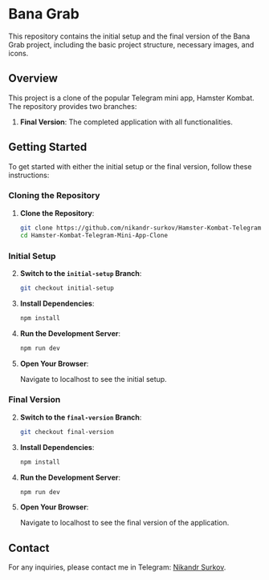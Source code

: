 # Bana Grab

This repository contains the initial setup and the final version of the Bana Grab project, including the basic project structure, necessary images, and icons.

## Overview

This project is a clone of the popular Telegram mini app, Hamster Kombat. The repository provides two branches:

1. **Final Version**: The completed application with all functionalities.

## Getting Started

To get started with either the initial setup or the final version, follow these instructions:

### Cloning the Repository

1. **Clone the Repository**:

    ```bash
    git clone https://github.com/nikandr-surkov/Hamster-Kombat-Telegram-Mini-App-Clone.git
    cd Hamster-Kombat-Telegram-Mini-App-Clone
    ```

### Initial Setup

2. **Switch to the `initial-setup` Branch**:

    ```bash
    git checkout initial-setup
    ```

3. **Install Dependencies**:

    ```bash
    npm install
    ```

4. **Run the Development Server**:

    ```bash
    npm run dev
    ```

5. **Open Your Browser**:

    Navigate to localhost to see the initial setup.

### Final Version

2. **Switch to the `final-version` Branch**:

    ```bash
    git checkout final-version
    ```

3. **Install Dependencies**:

    ```bash
    npm install
    ```

4. **Run the Development Server**:

    ```bash
    npm run dev
    ```

5. **Open Your Browser**:

    Navigate to localhost to see the final version of the application.

## Contact

For any inquiries, please contact me in Telegram: [Nikandr Surkov](https://t.me/nikandr_s).

